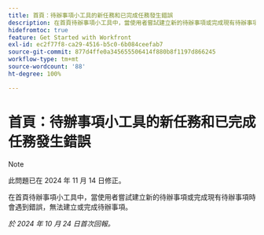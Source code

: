 ```yaml
---
title: 首頁：待辦事項小工具的新任務和已完成任務發生錯誤
description: 在首頁待辦事項小工具中，當使用者嘗試建立新的待辦事項或完成現有待辦事項時會遇到錯誤，無法建立或完成待辦事項。
hidefromtoc: true
feature: Get Started with Workfront
exl-id: ec2f77f8-ca29-4516-b5c0-6b084ceefab7
source-git-commit: 877d4ffe0a345655506414f880b8f1197d866245
workflow-type: tm+mt
source-wordcount: '88'
ht-degree: 100%

---
```


# 首頁：待辦事項小工具的新任務和已完成任務發生錯誤

>[!NOTE]
>
>此問題已在 2024 年 11 月 14 日修正。

在首頁待辦事項小工具中，當使用者嘗試建立新的待辦事項或完成現有待辦事項時會遇到錯誤，無法建立或完成待辦事項。

_於 2024 年 10 月 24 日首次回報。_
